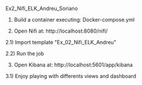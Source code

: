 Ex2_Nifi_ELK_Andreu_Soriano


1) Build a container executing: Docker-compose.yml

2) Open Nifi at: http://localhost:8080/nifi/

2.1) Import template "Ex_02_Nifi_ELK_Andreu"

2.2) Run the job

3) Open Kibana at:  http://localhost:5601/app/kibana

3.1) Enjoy playing with differents views and dashboard